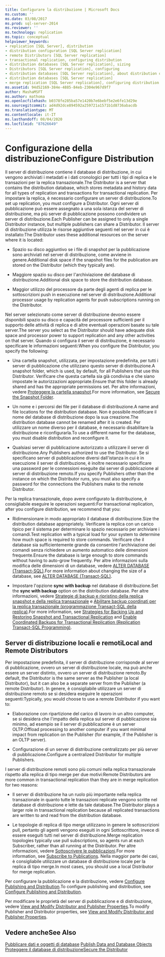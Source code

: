 ```yaml
---
title: Configurare la distribuzione | Microsoft Docs
ms.custom: ''
ms.date: 03/08/2017
ms.prod: sql-server-2014
ms.reviewer: ''
ms.technology: replication
ms.topic: conceptual
helpviewer_keywords:
- replication [SQL Server], distribution
- distribution configuration [SQL Server replication]
- remote Distributors [SQL Server replication]
- transactional replication, configuring distribution
- distribution databases [SQL Server replication], sizing
- Distributors [SQL Server replication], configuring
- distribution databases [SQL Server replication], about distribution databases
- distribution databases [SQL Server replication]
- merge replication [SQL Server replication], configuring distribution
ms.assetid: 94d52169-384e-4885-84eb-2304e967d9f7
author: MashaMSFT
ms.author: mathoma
ms.openlocfilehash: b0378fe285ba57e1420b7e6bebf5e2e6fe13d29e
ms.sourcegitcommit: ad4d92dce894592a259721a1571b1d8736abacdb
ms.translationtype: MT
ms.contentlocale: it-IT
ms.lasthandoff: 08/04/2020
ms.locfileid: "87626649"
---
```

# <a name="configure-distribution"></a><span data-ttu-id="34278-102">Configurazione della distribuzione</span><span class="sxs-lookup"><span data-stu-id="34278-102">Configure Distribution</span></span>
  <span data-ttu-id="34278-103">Il server di distribuzione contiene il database di distribuzione, in cui vengono archiviati i metadati e i dati cronologici per tutti i tipi di replica e le transazioni per la replica transazionale.</span><span class="sxs-lookup"><span data-stu-id="34278-103">The Distributor is a server that contains the distribution database, which stores metadata and history data for all types of replication and transactions for transactional replication.</span></span> <span data-ttu-id="34278-104">Per impostare la replica, è necessario configurare un server di distribuzione.</span><span class="sxs-lookup"><span data-stu-id="34278-104">To set up replication, you must configure a Distributor.</span></span> <span data-ttu-id="34278-105">Ogni server di pubblicazione può essere assegnato a una sola istanza del server di distribuzione, ma più server di pubblicazione possono condividere un server di distribuzione.</span><span class="sxs-lookup"><span data-stu-id="34278-105">Each Publisher can be assigned to only a single Distributor instance, but multiple publishers can share a Distributor.</span></span> <span data-ttu-id="34278-106">Il server di distribuzione utilizza le risorse aggiuntive seguenti nel server in cui è installato:</span><span class="sxs-lookup"><span data-stu-id="34278-106">The Distributor uses these additional resources on the server where it is located:</span></span>  
  
-   <span data-ttu-id="34278-107">Spazio su disco aggiuntivo se i file di snapshot per la pubblicazione sono archiviati nel server di distribuzione, come avviene in genere.</span><span class="sxs-lookup"><span data-stu-id="34278-107">Additional disk space if the snapshot files for the publication are stored on the Distributor (which they typically are).</span></span>  
  
-   <span data-ttu-id="34278-108">Maggiore spazio su disco per l'archiviazione del database di distribuzione.</span><span class="sxs-lookup"><span data-stu-id="34278-108">Additional disk space to store the distribution database.</span></span>  
  
-   <span data-ttu-id="34278-109">Maggior utilizzo del processore da parte degli agenti di replica per le sottoscrizioni push in esecuzione nel server di distribuzione.</span><span class="sxs-lookup"><span data-stu-id="34278-109">Additional processor usage by replication agents for push subscriptions running on the Distributor.</span></span>  
  
 <span data-ttu-id="34278-110">Nel server selezionato come server di distribuzione devono essere disponibili spazio su disco e capacità del processore sufficienti per il supporto delle attività di replica e di altre eventuali operazioni basate su tale server.</span><span class="sxs-lookup"><span data-stu-id="34278-110">The server you select as the Distributor should have adequate disk space and processor power to support replication and any other activities on that server.</span></span> <span data-ttu-id="34278-111">Quando si configura il server di distribuzione, è necessario specificare le informazioni seguenti:</span><span class="sxs-lookup"><span data-stu-id="34278-111">When you configure the Distributor, you specify the following:</span></span>  
  
-   <span data-ttu-id="34278-112">Una cartella snapshot, utilizzata, per impostazione predefinita, per tutti i server di pubblicazione che utilizzano questo server di distribuzione.</span><span class="sxs-lookup"><span data-stu-id="34278-112">A snapshot folder, which is used, by default, for all Publishers that use this Distributor.</span></span> <span data-ttu-id="34278-113">Verificare che questa cartella sia già condivisa e che siano impostate le autorizzazioni appropriate.</span><span class="sxs-lookup"><span data-stu-id="34278-113">Ensure that this folder is already shared and has the appropriate permissions set.</span></span> <span data-ttu-id="34278-114">Per altre informazioni, vedere [Proteggere la cartella snapshot](security/secure-the-snapshot-folder.md).</span><span class="sxs-lookup"><span data-stu-id="34278-114">For more information, see [Secure the Snapshot Folder](security/secure-the-snapshot-folder.md).</span></span>  
  
-   <span data-ttu-id="34278-115">Un nome e i percorsi dei file per il database di distribuzione.</span><span class="sxs-lookup"><span data-stu-id="34278-115">A name and file locations for the distribution database.</span></span> <span data-ttu-id="34278-116">Non è possibile modificare il nome del database di distribuzione dopo la sua creazione.</span><span class="sxs-lookup"><span data-stu-id="34278-116">The distribution database cannot be renamed after it is created.</span></span> <span data-ttu-id="34278-117">Per utilizzare un nome diverso per il database, è necessario disabilitare la distribuzione e riconfigurarla.</span><span class="sxs-lookup"><span data-stu-id="34278-117">To use a different name for the database, you must disable distribution and reconfigure it.</span></span>  
  
-   <span data-ttu-id="34278-118">Qualsiasi server di pubblicazione autorizzato a utilizzare il server di distribuzione.</span><span class="sxs-lookup"><span data-stu-id="34278-118">Any Publishers authorized to use the Distributor.</span></span> <span data-ttu-id="34278-119">Se si specificano server di pubblicazione diversi dall'istanza in cui è in esecuzione il server di distribuzione, è inoltre necessario specificare una password per le connessioni eseguite dai server di pubblicazione al server di distribuzione remoto.</span><span class="sxs-lookup"><span data-stu-id="34278-119">If you specify Publishers other than the instance on which the Distributor runs, you must also specify a password for the connections the Publishers make to the remote Distributor.</span></span>  
  
 <span data-ttu-id="34278-120">Per la replica transazionale, dopo avere configurato la distribuzione, è consigliabile eseguire le operazioni seguenti:</span><span class="sxs-lookup"><span data-stu-id="34278-120">For transactional replication, after you configure distribution, we recommend that you:</span></span>  
  
-   <span data-ttu-id="34278-121">Ridimensionare in modo appropriato il database di distribuzione.</span><span class="sxs-lookup"><span data-stu-id="34278-121">Size the distribution database appropriately.</span></span> <span data-ttu-id="34278-122">Verificare la replica con un carico tipico per il sistema per determinare lo spazio necessario per archiviare i comandi.</span><span class="sxs-lookup"><span data-stu-id="34278-122">Test replication with a typical load for your system to determine how much space is required to store commands.</span></span> <span data-ttu-id="34278-123">Verificare che il database sia sufficientemente grande da consentire l'archiviazione dei comandi senza richiedere un aumento automatico delle dimensioni frequente.</span><span class="sxs-lookup"><span data-stu-id="34278-123">Ensure the database is large enough to store commands without having to auto-grow frequently.</span></span> <span data-ttu-id="34278-124">Per altre informazioni sulla modifica delle dimensioni di un database, vedere [ALTER DATABASE &#40;Transact-SQL&#41;](/sql/t-sql/statements/alter-database-transact-sql).</span><span class="sxs-lookup"><span data-stu-id="34278-124">For more information about changing the size of a database, see [ALTER DATABASE &#40;Transact-SQL&#41;](/sql/t-sql/statements/alter-database-transact-sql).</span></span>  
  
-   <span data-ttu-id="34278-125">Impostare l'opzione **sync with backup** nel database di distribuzione.</span><span class="sxs-lookup"><span data-stu-id="34278-125">Set the **sync with backup** option on the distribution database.</span></span> <span data-ttu-id="34278-126">Per altre informazioni, vedere [Strategie di backup e ripristino della replica snapshot e della replica transazionale](administration/strategies-for-backing-up-and-restoring-snapshot-and-transactional-replication.md) e [Abilitare backup coordinati per la replica transazionale &#40;programmazione Transact-SQL della replica&#41;](administration/enable-coordinated-backups-for-transactional-replication.md).</span><span class="sxs-lookup"><span data-stu-id="34278-126">For more information, see [Strategies for Backing Up and Restoring Snapshot and Transactional Replication](administration/strategies-for-backing-up-and-restoring-snapshot-and-transactional-replication.md) and [Enable Coordinated Backups for Transactional Replication &#40;Replication Transact-SQL Programming&#41;](administration/enable-coordinated-backups-for-transactional-replication.md).</span></span>  
  
## <a name="local-and-remote-distributors"></a><span data-ttu-id="34278-127">Server di distribuzione locali e remoti</span><span class="sxs-lookup"><span data-stu-id="34278-127">Local and Remote Distributors</span></span>  
 <span data-ttu-id="34278-128">Per impostazione predefinita, il server di distribuzione corrisponde al server di pubblicazione, ovvero un server di distribuzione locale, ma può anche essere un server distinto, ovvero un server di distribuzione remoto.</span><span class="sxs-lookup"><span data-stu-id="34278-128">By default, the Distributor is the same server as the Publisher (a local Distributor), but it can also be a separate server from the Publisher (a remote Distributor).</span></span> <span data-ttu-id="34278-129">In genere, è consigliabile utilizzare un server di distribuzione remoto se si desidera eseguire le operazioni seguenti:</span><span class="sxs-lookup"><span data-stu-id="34278-129">Typically, you would choose to use a remote Distributor if you want to:</span></span>  
  
-   <span data-ttu-id="34278-130">Elaborazione con ripartizione del carico di lavoro in un altro computer, se si desidera che l'impatto della replica sul server di pubblicazione sia minimo, ad esempio se il server di pubblicazione è un server OLTP.</span><span class="sxs-lookup"><span data-stu-id="34278-130">Offload processing to another computer if you want minimal impact from replication on the Publisher (for example, if the Publisher is an OLTP server).</span></span>  
  
-   <span data-ttu-id="34278-131">Configurazione di un server di distribuzione centralizzato per più server di pubblicazione.</span><span class="sxs-lookup"><span data-stu-id="34278-131">Configure a centralized Distributor for multiple Publishers.</span></span>  
  
 <span data-ttu-id="34278-132">I server di distribuzione remoti sono più comuni nella replica transazionale rispetto alla replica di tipo merge per due motivi:</span><span class="sxs-lookup"><span data-stu-id="34278-132">Remote Distributors are more common in transactional replication than they are in merge replication for two reasons:</span></span>  
  
-   <span data-ttu-id="34278-133">Il server di distribuzione ha un ruolo più importante nella replica transazionale in quanto tutte le transazioni replicate vengono scritte nel database di distribuzione e lette da tale database.</span><span class="sxs-lookup"><span data-stu-id="34278-133">The Distributor plays a larger role in transactional replication because all replicated transactions are written to and read from the distribution database.</span></span>  
  
-   <span data-ttu-id="34278-134">Le topologie di replica di tipo merge utilizzano in genere le sottoscrizioni pull, pertanto gli agenti vengono eseguiti in ogni Sottoscrittore, invece di essere eseguiti tutti nel server di distribuzione.</span><span class="sxs-lookup"><span data-stu-id="34278-134">Merge replication topologies typically use pull subscriptions, so agents run at each Subscriber, rather than all running at the Distributor.</span></span> <span data-ttu-id="34278-135">Per altre informazioni, vedere [Sottoscrivere le pubblicazioni](subscribe-to-publications.md).</span><span class="sxs-lookup"><span data-stu-id="34278-135">For more information, see [Subscribe to Publications](subscribe-to-publications.md).</span></span> <span data-ttu-id="34278-136">Nella maggior parte dei casi, è consigliabile utilizzare un database di distribuzione locale per la replica di tipo merge.</span><span class="sxs-lookup"><span data-stu-id="34278-136">In most cases, you should use a local Distributor for merge replication.</span></span>  
  
 <span data-ttu-id="34278-137">Per configurare la pubblicazione e la distribuzione, vedere [Configure Publishing and Distribution](configure-publishing-and-distribution.md).</span><span class="sxs-lookup"><span data-stu-id="34278-137">To configure publishing and distribution, see [Configure Publishing and Distribution](configure-publishing-and-distribution.md).</span></span>  
  
 <span data-ttu-id="34278-138">Per modificare le proprietà del server di pubblicazione e di distribuzione, vedere [View and Modify Distributor and Publisher Properties](view-and-modify-distributor-and-publisher-properties.md).</span><span class="sxs-lookup"><span data-stu-id="34278-138">To modify Publisher and Distributor properties, see [View and Modify Distributor and Publisher Properties](view-and-modify-distributor-and-publisher-properties.md).</span></span>  
  
## <a name="see-also"></a><span data-ttu-id="34278-139">Vedere anche</span><span class="sxs-lookup"><span data-stu-id="34278-139">See Also</span></span>  
 <span data-ttu-id="34278-140">[Pubblicare dati e oggetti di database](publish/publish-data-and-database-objects.md) </span><span class="sxs-lookup"><span data-stu-id="34278-140">[Publish Data and Database Objects](publish/publish-data-and-database-objects.md) </span></span>  
 [<span data-ttu-id="34278-141">Proteggere il database di distribuzione</span><span class="sxs-lookup"><span data-stu-id="34278-141">Secure the Distributor</span></span>](security/secure-the-distributor.md)  
  
  
